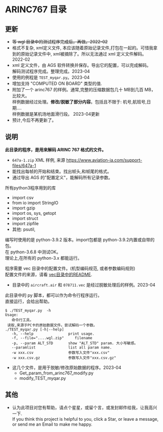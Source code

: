 # ARINC767 目录  

## 更新  
  * ~~等 wgl 目录中的测试程序完成后，再做。2022-02~~   
  * 格式不复杂, xml定义文件, 本应该随着原始记录文件,打包在一起的。可惜我拿到的原始记录文件中, xml被摘除了。所以无法通过 xml 定义文件解码。2022-02   
  * xml 定义文件，由 AGS 软件转换并保存。导出它的配置，可以完成解码。   
    解码测试程序完成。整理完成。2023-04   
  * 使用的例程是 `TEST_myqar.py`。2023-04   
  * 增加支持 "COMPUTED ON BOARD" 类型的值.    
  * 附加了一个 arinc767 的样例。通常,完整的压缩数据包几十 MB到几百 MB，比较大。    
    样例数据经过处理。**修改/脱敏了部分内容**。包括且不限于: 机号,航班号,日期....   
    样例数据是某机场地面滑行段。 2023-04更新   
  * 预计,今后不再更新了。   


## 说明  
**此目录的程序，是用来解码 ARINC 767 格式的文件。**   
  * `647a-1.zip` XML 样例, 来源 https://www.aviation-ia.com/support-files/647a-1
  * 能找出每帧的开始和结束。找出帧头,和帧尾的格式。   
  * 通过导出 AGS 的"配置定义"，能解码所有记录参数。   

所有python3程序用到的库   
  * import csv   
  * from io import StringIO   
  * import gzip   
  * import os, sys, getopt   
  * import struct   
  * import zipfile   
  * 其他: psutil,   


编写时使用的是 python-3.9.2 版本。import包都是 python-3.9.2内置或自带的包。   
在 python-3.6.8 中测试OK。   
理论上,在所有的 python-3.x 都能运行。   

程序需要 vec 目录中的配置文件。(机型编码规范, 或者参数编码规则)    
配置文件的来源，请看 [vec目录中的README](https://github.com/osnosn/FlightDataDecode/tree/main/ARINC767/vec).    
  * 目录中的 `aircraft.air` 和 `078711.vec` 是经过脱敏处理后的样例。2023-04   

此目录中的 py 脚本，都可以作为命令行程序运行。   
直接运行，会给出帮助。   
```
$ ./TEST_myqar.py  -h
Usage:
   命令行工具。
 读取,来源于PC卡的原始数据文件。尝试解码一个参数。
./TEST_myqar.py [-h|--help]
   -h, --help                print usage.
   -f, --file="....wgl.zip"     filename
   -p, --param ALT_STD       show "ALT_STD" param. 大小写敏感。
   --paramlist               list all param name.
   -w xxx.csv                参数写入文件"xxx.csv"
   -w xxx.csv.gz             参数写入文件"xxx.csv.gz"
```
* 这几个文件，是用于脱敏/修改原始数据的程序。2023-04   
  * Get_param_from_arinc767_modify.py   
  * modify_TEST_myqar.py   


## 其他  
* 认为此项目对您有帮助，请点个星星，或留个言，或发封邮件给我，让我高兴一下.  
  If you think this project is helpful to you, click a Star, or leave a message, or send me an Email to make me happy.


